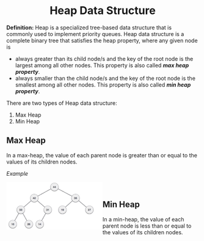 <h1 align="center">Heap Data Structure </h1>

**Definition:** Heap is a specialized tree-based data structure that is commonly used to implement priority queues. Heap data structure is a complete binary tree that satisfies the heap property, where any given node is
* always greater than its child node/s and the key of the root node is the largest among all other nodes. This property is also called **_max heap property_**.
* always smaller than the child node/s and the key of the root node is the smallest among all other nodes. This property is also called **_min heap property_**.


There are two types of Heap data structure:
1. Max Heap
2. Min Heap

## Max Heap 
 In a max-heap, the value of each parent node is greater than or equal to the values of its children nodes.<br>
 
_Example_ <br>

<p><img align="left" alt="img" width="50%" src=images/max_heap_example.jpg></img></p><br>


## Min Heap
In a min-heap, the value of each parent node is less than or equal to the values of its children nodes.
